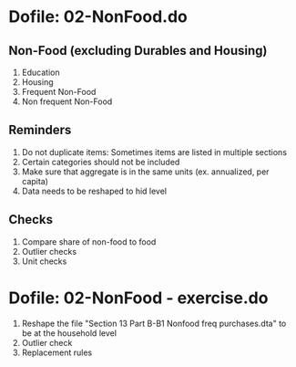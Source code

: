 # Dofile: 02-NonFood.do

 ## Non-Food (excluding Durables and Housing)	

1. Education
2. Housing
3. Frequent Non-Food
4. Non frequent Non-Food

 ## Reminders

1. Do not duplicate items: Sometimes items are listed in multiple sections
2. Certain categories should not be included
3. Make sure that aggregate is in the same units (ex. annualized, per capita)
4. Data needs to be reshaped to hid level


 ## Checks

1. Compare share of non-food to food
2. Outlier checks
3. Unit checks

# Dofile: 02-NonFood - exercise.do

1. Reshape the file "Section 13 Part B-B1 Nonfood freq purchases.dta" to be at the household level
2. Outlier check
3. Replacement rules
